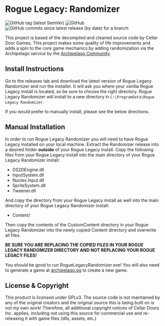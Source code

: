 # Rogue Legacy: Randomizer
![GitHub tag (latest SemVer)](https://img.shields.io/github/v/tag/thephar/roguelegacyrandomizer?label=latest&style=flat-square)
![GitHub](https://img.shields.io/github/license/thephar/roguelegacyrandomizer?style=flat-square)
![GitHub commits since latest release (by date) for a branch](https://img.shields.io/github/commits-since/thephar/roguelegacyrandomizer/latest/master?color=8df702&style=flat-square)

This project is based of the decompiled and cleaned source code by Cellar Door Games. This project makes some quality of life improvements and adds a spin to the core game mechanics by adding randomization via the Archipelago service by the [Archipelago Community](https://archipelago.gg).

## Install Instructions

Go to the releases tab and download the latest version of Rogue Legacy Randomizer and run the installer. It will ask you where your vanilla Rogue Legacy install is located, so be sure to choose the right directory. Rogue Legacy Randomizer will install to a new directory in `C:\ProgramData\Rogue Legacy Randomizer`.

If you would prefer to manually install, please see the below directions.

## Manual Installation

In order to run Rogue Legacy Randomizer you will need to have Rogue Legacy installed on your local machine. Extract the Randomizer release into a desired folder **outside** of your Rogue Legacy install. Copy the following files from your Rogue Legacy install into the main directory of your Rogue Legacy Randomizer install:

- DS2DEngine.dll
- InputSystem.dll
- Nuclex.Input.dll
- SpriteSystem.dll
- Tweener.dll

And copy the directory from your Rogue Legacy install as well into the main directory of your Rogue Legacy Randomizer install:

- Content/

Then copy the contents of the CustomContent directory in your Rogue Legacy Randomizer into the newly copied Content directory and overwrite all files. 

**BE SURE YOU ARE REPLACING THE COPIED FILES IN YOUR ROGUE LEGACY RANDOMIZER DIRECTORY AND NOT REPLACING YOUR ROGUE LEGACY FILES!**

You should be good to run RogueLegacyRandomizer.exe! You will also need to generate a game at [archipelago.gg](https://archipelago.gg) to create a new game.

## License & Copyright

This product is licensed under GPLv3. The source code is not maintained by any of the original creators and the original 
source this is being built on is not my own work! Therefore, all additional copyright notices of Cellar Doors Inc. applies, 
including not using this source for commercial use and re-releasing it with game files (dlls, assets, etc.)
